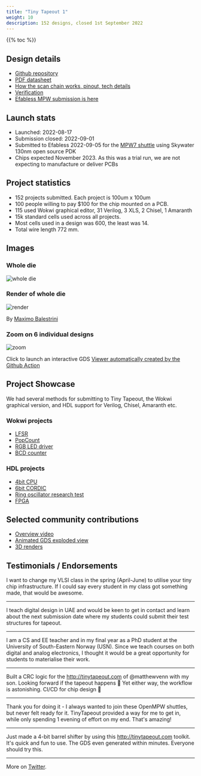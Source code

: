 ```yaml
---
title: "Tiny Tapeout 1"
weight: 10
description: 152 designs, closed 1st September 2022
---
```


{{% toc %}}

## Design details

* [Github repository](https://github.com/tinytapeout/tinytapeout-mpw7)
* [PDF datasheet](/tt01.pdf)
* [How the scan chain works, pinout, tech details](https://github.com/tinytapeout/tinytapeout-mpw7/blob/mpw7/INFO.md)
* [Verification](https://github.com/tinytapeout/tinytapeout-mpw7/blob/mpw7/verification.md)
* [Efabless MPW submission is here](https://platform.efabless.com/projects/1229)

## Launch stats

* Launched: 2022-08-17
* Submission closed: 2022-09-01
* Submitted to Efabless 2022-09-05 for the [MPW7 shuttle](https://efabless.com/shuttle-status) using Skywater 130nm open source PDK
* Chips expected November 2023. As this was a trial run, we are not expecting to manufacture or deliver PCBs

## Project statistics

* 152 projects submitted. Each project is 100um x 100um
* 100 people willing to pay $100 for the chip mounted on a PCB.
* 115 used Wokwi graphical editor, 31 Verilog, 3 XLS, 2 Chisel, 1 Amaranth
* 15k standard cells used across all projects.
* Most cells used in a design was 600, the least was 14.
* Total wire length 772 mm.

## Images

### Whole die

![whole die](/images/whole_die.png)

### Render of whole die

![render](/images/render.png)

By [Maximo Balestrini](https://twitter.com/maxiborga)

### Zoom on 6 individual designs

![zoom](/images/zoom.png)

Click to launch an interactive GDS [Viewer automatically created by the Github Action](https://proppy.github.io/tinytapeout-xls-test/) 

## Project Showcase

We had several methods for submitting to Tiny Tapeout, the Wokwi graphical version, and HDL support for Verilog, Chisel, Amaranth etc.

### Wokwi projects

* [LFSR](https://wokwi.com/projects/341344337258349139)
* [PopCount](https://wokwi.com/projects/340285391309374034)
* [RGB LED driver](https://wokwi.com/projects/341188777753969234)
* [BCD counter](https://wokwi.com/projects/341296149788885588)

### HDL projects

* [4bit CPU](https://github.com/tommythorn/tinytapeout-4-bit-cpu)
* [6bit CORDIC](https://github.com/sfmth/tinytapeout-tinycordic)
* [Ring oscillator research test](https://github.com/BarsMonster/MicroASICV)
* [FPGA](https://github.com/gatecat/tinytapeout-fpga-test)

## Selected community contributions

* [Overview video](https://twitter.com/bovensiepen/status/1563600293472141313) 
* [Animated GDS exploded view](https://twitter.com/ChrisPVille/status/1565566061814185984)
* [3D renders](https://twitter.com/maxiborga/status/1565081697057660928)

## Testimonials / Endorsements

I want to change my VLSI class in the spring (April-June) to utilise your tiny chip infrastructure. If I could say every student in my class got something made, that would be awesome.

---
I teach digital design in UAE and would be keen to get in contact and learn about the next submission date where my students could submit their test structures for tapeout.

---
I am a CS and EE teacher and in my final year as a PhD student at the University of South-Eastern Norway (USN). Since we teach courses on both digital and analog electronics, I thought it would be a great opportunity for students to materialise their work.

---
Built a CRC logic for the http://tinytapeout.com of @matthewvenn with my son. Looking forward if the tapeout happens 🥰 Yet either way, the workflow is astonishing. CI/CD for chip design 🤯

---
Thank you for doing it - I always wanted to join these OpenMPW shuttles, but never felt ready for it. TinyTapeout provided a way for me to get in, while only spending 1 evening of effort on my end. That's amazing! 

---
Just made a 4-bit barrel shifter by using this http://tinytapeout.com toolkit. It's quick and fun to use. The GDS even generated within minutes. Everyone should try this.

---
More on [Twitter](https://twitter.com/search?q=tinytapeout).
